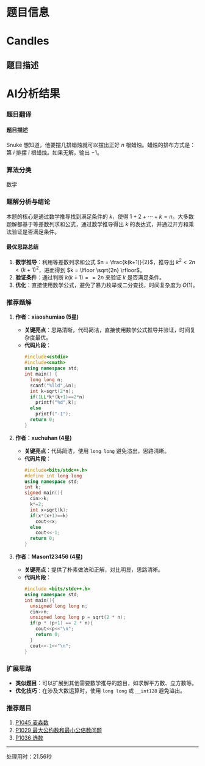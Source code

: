 # 题目信息

# Candles

## 题目描述

[problemUrl]: https://atcoder.jp/contests/snuke21/tasks/snuke21_a

# AI分析结果

### 题目翻译
#### 题目描述
Snuke 想知道，他要摆几排蜡烛就可以摆出正好 $n$ 根蜡烛。蜡烛的排布方式是：第 $i$ 排摆 $i$ 根蜡烛。如果无解，输出 $-1$。

### 算法分类
数学

### 题解分析与结论
本题的核心是通过数学推导找到满足条件的 $k$，使得 $1 + 2 + \cdots + k = n$。大多数题解都基于等差数列求和公式，通过数学推导得出 $k$ 的表达式，并通过开方和乘法验证是否满足条件。

#### 最优思路总结
1. **数学推导**：利用等差数列求和公式 $n = \frac{k(k+1)}{2}$，推导出 $k^2 < 2n < (k+1)^2$，进而得到 $k = \lfloor \sqrt{2n} \rfloor$。
2. **验证条件**：通过判断 $k(k+1) == 2n$ 来验证 $k$ 是否满足条件。
3. **优化**：直接使用数学公式，避免了暴力枚举或二分查找，时间复杂度为 $O(1)$。

### 推荐题解
1. **作者：xiaoshumiao (5星)**
   - **关键亮点**：思路清晰，代码简洁，直接使用数学公式推导并验证，时间复杂度最优。
   - **代码片段**：
     ```cpp
     #include<cstdio>
     #include<cmath>
     using namespace std;
     int main() {
       long long n;
       scanf("%lld",&n);
       int k=sqrt(2*n);
       if(1LL*k*(k+1)==2*n)
         printf("%d",k);
       else
         printf("-1");
       return 0;
     }
     ```

2. **作者：xuchuhan (4星)**
   - **关键亮点**：代码简洁，使用 `long long` 避免溢出，思路清晰。
   - **代码片段**：
     ```cpp
     #include<bits/stdc++.h>
     #define int long long
     using namespace std;
     int k;
     signed main(){
       cin>>k;
       k*=2;
       int x=sqrt(k);
       if(x*(x+1)==k)
         cout<<x;
       else
         cout<<-1;
       return 0;
     }
     ```

3. **作者：Mason123456 (4星)**
   - **关键亮点**：提供了朴素做法和正解，对比明显，思路清晰。
   - **代码片段**：
     ```cpp
     #include <bits/stdc++.h>
     using namespace std;
     int main(){
       unsigned long long n;
       cin>>n;
       unsigned long long p = sqrt(2 * n);
       if(p * (p+1) == 2 * n){
         cout<<p<<"\n";
         return 0;
       }
       cout<<-1<<"\n";
     }
     ```

### 扩展思路
- **类似题目**：可以扩展到其他需要数学推导的题目，如求解平方数、立方数等。
- **优化技巧**：在涉及大数运算时，使用 `long long` 或 `__int128` 避免溢出。

### 推荐题目
1. [P1045 麦森数](https://www.luogu.com.cn/problem/P1045)
2. [P1029 最大公约数和最小公倍数问题](https://www.luogu.com.cn/problem/P1029)
3. [P1036 选数](https://www.luogu.com.cn/problem/P1036)

---
处理用时：21.56秒